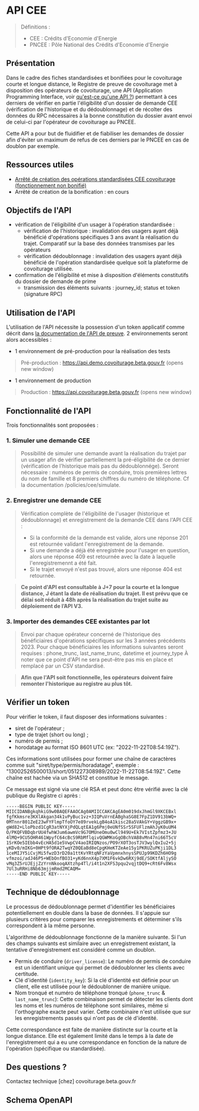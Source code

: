 # API CEE

> Définitions : 
> * CEE : Crédits d'Economie d'Energie
> * PNCEE : Pôle National des Crédits d'Economie d'Energie

## Présentation

Dans le cadre des fiches standardisées et bonifiées pour le covoiturage courte et longue distance, le Registre de preuve de covoiturage met à disposition des opérateurs de covoiturage, une API (Application Programming Interface, voir [qu'est-ce qu'une API ?](https://api.gouv.fr/guides/api-definition)) permettant à ces derniers de vérifier en partie l'éligibilité d'un dossier de demande CEE (vérification de l'historique et du dédoublonnage) et de récolter des données du RPC nécessaires à la bonne constitution du dossier avant envoi de celui-ci par l'opérateur de covoiturage au PNCEE.

Cette API a pour but de fluidifier et de fiabiliser les demandes de dossier afin d'éviter un maximum de refus de ces derniers par le PNCEE en cas de doublon par exemple. 

## Ressources utiles

- [Arrêté de création des opérations standardisées CEE covoiturage (fonctionnement non bonifié)](https://www.legifrance.gouv.fr/jorf/id/JORFSCTA000046374229) 
- Arrêté de création de la bonification : en cours 

## Objectifs de l'API

- vérification de l'éligibilité d'un usager à l'opération standardisée : 
  - vérification de l'historique : invalidation des usagers ayant déjà bénéficié d'opérations spécifiques 3 ans avant la réalisation du trajet. Comparatif sur la base des données transmises par les opérateurs
  - vérification dédoublonnage : invalidation des usagers ayant déjà bénéficié de l'opération standardisée quelque soit la plateforme de covoiturage utilisée.
- confirmation de l'éligibilité et mise à disposition d'éléments constitutifs du dossier de demande de prime
  - transmission des éléments suivants : journey_id; status et token (signature RPC)

## Utilisation de l'API

L'utilisation de l'API nécessite la possession d'un token applicatif comme décrit dans [la documentation de l'API de preuve](/operateurs/acces.html). 2 environnements seront alors accessibles : 

* 1 environnement de pré-production pour la réalisation des tests

> Pré-production : https://api.demo.covoiturage.beta.gouv.fr (opens new window)

* 1 environnement de production

> Production : https://api.covoiturage.beta.gouv.fr (opens new window)

## Fonctionnalité de l'API

Trois fonctionnalités sont proposées :

### 1. Simuler une demande CEE

> Possibilité de simuler une demande avant la réalisation du trajet par un usager afin de vérifier partiellement la pré-éligibilité de ce dernier (vérification de l'historique mais pas du dédoublonnége). 
Seront nécessaire : numéros de permis de conduire, trois premières lettres du nom de famille et 8 premiers chiffres du numéro de téléphone. Cf la documentation /policies/cee/simulate.

### 2. Enregistrer une demande CEE 

> Vérification complète de l'éligibilité de l'usager (historique et dédoublonnage) et enregistrement de la demande CEE dans l'API CEE : 
> * Si la conformité de la demande est valide, alors une réponse 201 est retournée validant l'enregistrement de la demande.
> * Si une demande a déjà été enregistrée pour l'usager en question, alors une réponse 409 est retournée avec la date à laquelle l'enregistremennt a été fait.
> * Si le trajet envoyé n'est pas trouvé, alors une réponse 404 est retournée.

> **Ce point d'API est consultable à J+7 pour la courte et la longue distance, J étant la date de réalisation du trajet. 
Il est prévu que ce délai soit réduit à 48h après la réalisation du trajet suite au déploiement de l’API V3.**

### 3. Importer des demandes CEE existantes par lot

> Envoi par chaque opérateur concerné de l'historique des bénéficiaires d'opérations spécifiques sur les 3 années précédents 2023. Pour chaque bénéficiaires les informations suivantes seront requises : phone_trunc, last_name_trunc, datetime et journey_type
À noter que ce point d'API ne sera peut-être pas mis en place et remplacé par un CSV standardisé.

> **Afin que l'API soit fonctionnelle, les opérateurs doivent faire remonter l'historique au registre au plus tôt.**

## Vérifier un token

Pour vérifier le token, il faut disposer des informations suivantes :
- siret de l'opérateur ;
- type de trajet (short ou long) ;
- numéro de permis ;
- horodatage au format ISO 8601 UTC (ex: "2022-11-22T08:54:19Z").

Ces informations sont utilisées pour former une chaîne de caractères comme suit "siret/type/permis/horadatage", exemple : "13002526500013/short/051227308989/2022-11-22T08:54:19Z". Cette chaîne est hachée via un SHA512 et constitue le message.

Ce message est signé via une clé RSA et peut donc être vérifié avec la clé publique du Registre ci après :

```
-----BEGIN PUBLIC KEY-----
MIICIDANBgkqhkiG9w0BAQEFAAOCAg0AMIICCAKCAgEA0m019dxJhmGl9XKCEBxl
fgfKkmsre3KXlAkgan34k1vPyBuc1vz+3IQPuVrnEABghaSG8E7FpZ1DV913bWQ+
0MTnnr801ZeE23wFYFlmpTfoOY7e89rvekLgB4oA1kisc28a5VAkGY+VggzGB9x+
gWd82+LloPbzd1CgR3atNYXjPdQLqtEA1g6Pmj0eUNfSSr5SFUFlzmAhJyK0uUM4
O/PKQFVBDqbrUU4fwhWJum6awmVc9G7OMUneOmu0wCl949U+Ek7VIstZpfmz3+JU
4lMQ+9CU5OHR461WpyfC64cBcS9RbMflqivQGWMKoGgOBchVAB8vMn47ni66T5cV
1SrKOe5IEbb4vEcHA5d1e5VwpCV4aoIRIQNzos/PO9rXOT3osTJV3wylQxIu2+5j
yKDv0/mIKG+0HPt9fORA2TwqYZ0QEaBd8eCpgKHeKTZeAe15y1PKRUZuPKji1DL3
1ceMIJY5iCvjMi5fwzD3rD20a1ttKvYRtqNFzYaVpmnxhnysSPUJp99KDZh6HO9g
vfmzoi/adJ46P5+WEbOnfBO31+yKd6nnX4p7XM1F6vkDw6RXj9dE/SOKtfAljySO
vMq3Z5rUJEjjZzYrnNkooqAXtzhp4Tl/i4t1n2XFS3pqu2vqjtDQ9+cRt6Fv8Wsx
7Ul3uRRHi8Nb63mjjmRmd2MCAQM=
-----END PUBLIC KEY-----
```

## Technique de dédoublonnage

Le processus de dédoublonnage permet d'identifier les bénéficiaires potentiellement en double dans la base de données. Il s'appuie sur plusieurs critères pour comparer les enregistrements et déterminer s'ils correspondent à la même personne.

L'algorithme de dédoublonnage fonctionne de la manière suivante. Si l'un des champs suivants est similaire avec un enregistrement existant, la tentative d'enregistrement est considéré comme un doublon. 

- Permis de conduire (`driver_license`): Le numéro de permis de conduire est un identifiant unique qui permet de dédoublonner les clients avec certitude.
- Clé d'identité (`identity_key`): Si la clé d'identité est définie pour un client, elle est utilisée pour le dédoublonner de manière unique.
- Nom tronqué et numéro de téléphone tronqué (`phone_trunc` & `last_name_trunc`): Cette combinaison permet de détecter les clients dont les noms et les numéros de téléphone sont similaires, même si l'orthographe exacte peut varier. Cette combinaire n'est utilisée que sur les enregistrements passés qui n'ont pas de clé d'identité.

Cette correspondance est faite de manière distincte sur la courte et la longue distance. Elle est également limité dans le temps à la date de l'enregistrement qui a eu une correspondance en fonction de la nature de l'opération (spécifique ou standardisée).

## Des questions ?

Contactez technique [chez] covoiturage.beta.gouv.fr

## Schema OpenAPI